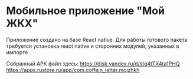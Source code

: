 # Мобильное приложение "Мой ЖКХ"
Приложение создано на базе React native.
Для работы готового пакета требуется установка react native и сторонних модулей, указанных в импорте

Собранный APK файл здесь: [https://disk.yandex.ru/d/stq4tTX4ta1PHQ
](https://apps.rustore.ru/app/com.coffein_letter.mojzhkh)https://apps.rustore.ru/app/com.coffein_letter.mojzhkh
